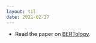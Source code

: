 ```yaml
---
layout: til
date: 2021-02-27
---
```

- Read the paper on [BERTology](https://www.aclweb.org/anthology/2020.tacl-1.54.pdf).